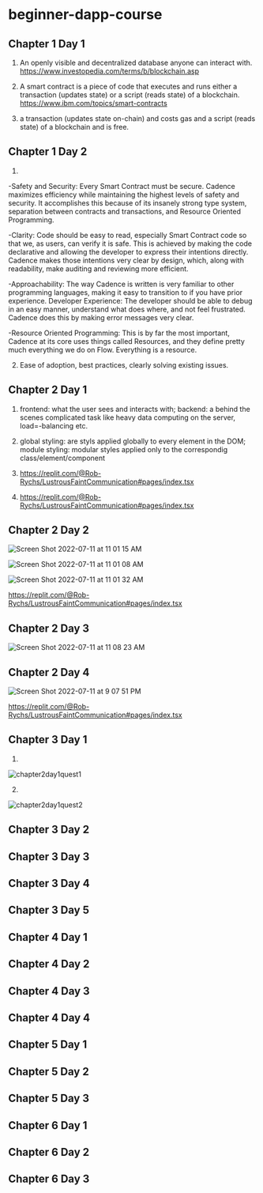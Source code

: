 # beginner-dapp-course

## Chapter 1 Day 1

1. An openly visible and decentralized database anyone can interact with. https://www.investopedia.com/terms/b/blockchain.asp

2. A smart contract is a piece of code that executes and runs either a transaction (updates state) or a script (reads state) of a blockchain.
https://www.ibm.com/topics/smart-contracts

3. a transaction (updates state on-chain) and costs gas and a script (reads state) of a blockchain and is free.

## Chapter 1 Day 2

1. 
-Safety and Security: Every Smart Contract must be secure. Cadence maximizes efficiency while maintaining the highest levels of safety and security. It accomplishes this because of its insanely strong type system, separation between contracts and transactions, and Resource Oriented Programming.

-Clarity: Code should be easy to read, especially Smart Contract code so that we, as users, can verify it is safe. This is achieved by making the code declarative and allowing the developer to express their intentions directly. Cadence makes those intentions very clear by design, which, along with readability, make auditing and reviewing more efficient.

-Approachability: The way Cadence is written is very familiar to other programming languages, making it easy to transition to if you have prior experience.
Developer Experience: The developer should be able to debug in an easy manner, understand what does where, and not feel frustrated. Cadence does this by making error messages very clear.

-Resource Oriented Programming: This is by far the most important, Cadence at its core uses things called Resources, and they define pretty much everything we do on Flow. Everything is a resource.

2. Ease of adoption, best practices, clearly solving existing issues.

## Chapter 2 Day 1

1. frontend: what the user sees and interacts with; backend: a behind the scenes complicated task like heavy data computing on the server, load=-balancing etc.


2. global styling: are styls applied globally to every element in the DOM; module styling: modular styles applied only to the correspondig class/element/component

3. https://replit.com/@Rob-Rychs/LustrousFaintCommunication#pages/index.tsx


4. https://replit.com/@Rob-Rychs/LustrousFaintCommunication#pages/index.tsx


## Chapter 2 Day 2

![Screen Shot 2022-07-11 at 11 01 15 AM](https://user-images.githubusercontent.com/16437897/178405481-cca47b8d-5984-4161-9889-1ef2deecf049.png)

![Screen Shot 2022-07-11 at 11 01 08 AM](https://user-images.githubusercontent.com/16437897/178405522-cc5eed5e-1728-47e1-bc45-9558f32e57bb.png)

![Screen Shot 2022-07-11 at 11 01 32 AM](https://user-images.githubusercontent.com/16437897/178405897-4e0331b7-0fa1-40bb-9841-40faef6bca2c.png)

https://replit.com/@Rob-Rychs/LustrousFaintCommunication#pages/index.tsx

## Chapter 2 Day 3

![Screen Shot 2022-07-11 at 11 08 23 AM](https://user-images.githubusercontent.com/16437897/178406165-f6521c74-9b81-466d-8e15-7dd810105be9.png)

## Chapter 2 Day 4

![Screen Shot 2022-07-11 at 9 07 51 PM](https://user-images.githubusercontent.com/16437897/178406968-1bd18f24-db86-4aa9-b8ff-b8b347cfa84b.png)

https://replit.com/@Rob-Rychs/LustrousFaintCommunication#pages/index.tsx

## Chapter 3 Day 1

1.
![chapter2day1quest1](https://user-images.githubusercontent.com/16437897/178188491-0007c41a-1eca-4022-a30d-9e72a806b39f.png)

2.
![chapter2day1quest2](https://user-images.githubusercontent.com/16437897/178188555-41fe148b-e8f5-4f14-bb1d-b2224a588b1b.png)

## Chapter 3 Day 2

## Chapter 3 Day 3

## Chapter 3 Day 4

## Chapter 3 Day 5

## Chapter 4 Day 1

## Chapter 4 Day 2

## Chapter 4 Day 3

## Chapter 4 Day 4

## Chapter 5 Day 1

## Chapter 5 Day 2

## Chapter 5 Day 3

## Chapter 6 Day 1

## Chapter 6 Day 2

## Chapter 6 Day 3
